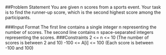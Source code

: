 ##Problem Statement
You are given n scores from a sports event. Your task is to find the runner-up score, which is the second highest score among the participants.

###Input Format
The first line contains a single integer n representing the number of scores.
The second line contains n space-separated integers representing the scores.
###Constraints
2 <= n <= 10 (The number of scores is between 2 and 10)
-100 <= A[i] <= 100 (Each score is between -100 and 100)

